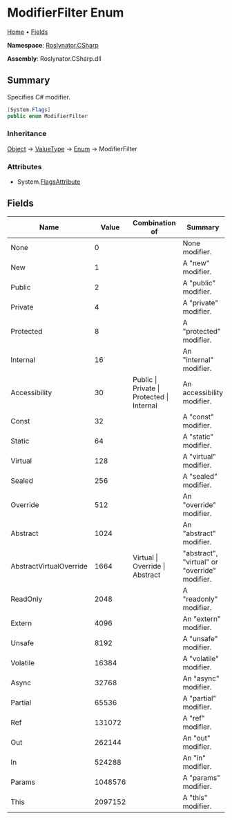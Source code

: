 # ModifierFilter Enum

[Home](../../../README.md) &#x2022; [Fields](#fields)

**Namespace**: [Roslynator.CSharp](../README.md)

**Assembly**: Roslynator\.CSharp\.dll

## Summary

Specifies C\# modifier\.

```csharp
[System.Flags]
public enum ModifierFilter
```

### Inheritance

[Object](https://docs.microsoft.com/en-us/dotnet/api/system.object) &#x2192; [ValueType](https://docs.microsoft.com/en-us/dotnet/api/system.valuetype) &#x2192; [Enum](https://docs.microsoft.com/en-us/dotnet/api/system.enum) &#x2192; ModifierFilter

### Attributes

* System\.[FlagsAttribute](https://docs.microsoft.com/en-us/dotnet/api/system.flagsattribute)

## Fields

| Name | Value | Combination of | Summary |
| ---- | ----- | -------------- | ------- |
| None | 0 | | None modifier\. |
| New | 1 | | A "new" modifier\. |
| Public | 2 | | A "public" modifier\. |
| Private | 4 | | A "private" modifier\. |
| Protected | 8 | | A "protected" modifier\. |
| Internal | 16 | | An "internal" modifier\. |
| Accessibility | 30 | Public \| Private \| Protected \| Internal | An accessibility modifier\. |
| Const | 32 | | A "const" modifier\. |
| Static | 64 | | A "static" modifier\. |
| Virtual | 128 | | A "virtual" modifier\. |
| Sealed | 256 | | A "sealed" modifier\. |
| Override | 512 | | An "override" modifier\. |
| Abstract | 1024 | | An "abstract" modifier\. |
| AbstractVirtualOverride | 1664 | Virtual \| Override \| Abstract | "abstract", "virtual" or "override" modifier\. |
| ReadOnly | 2048 | | A "readonly" modifier\. |
| Extern | 4096 | | An "extern" modifier\. |
| Unsafe | 8192 | | A "unsafe" modifier\. |
| Volatile | 16384 | | A "volatile" modifier\. |
| Async | 32768 | | An "async" modifier\. |
| Partial | 65536 | | A "partial" modifier\. |
| Ref | 131072 | | A "ref" modifier\. |
| Out | 262144 | | An "out" modifier\. |
| In | 524288 | | An "in" modifier\. |
| Params | 1048576 | | A "params" modifier\. |
| This | 2097152 | | A "this" modifier\. |


